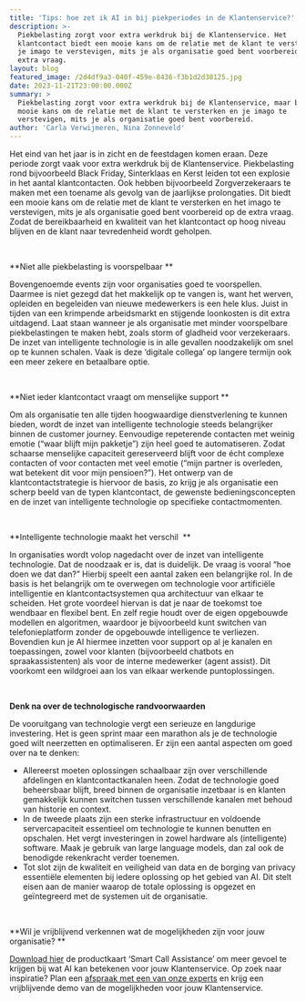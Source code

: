 ```yaml
---
title: 'Tips: hoe zet ik AI in bij piekperiodes in de Klantenservice?'
description: >-
  Piekbelasting zorgt voor extra werkdruk bij de Klantenservice. Het
  klantcontact biedt een mooie kans om de relatie met de klant te versterken en
  je imago te verstevigen, mits je als organisatie goed bent voorbereid op de
  extra vraag. 
layout: blog
featured_image: /2d4df9a3-040f-459e-8436-f3b1d2d38125.jpg
date: 2023-11-21T23:00:00.000Z
summary: >
  Piekbelasting zorgt voor extra werkdruk bij de Klantenservice, maar biedt een
  mooie kans om de relatie met de klant te versterken en je imago te
  verstevigen, mits je als organisatie goed bent voorbereid.
author: 'Carla Verwijmeren, Nina Zonneveld'
---
```


Het eind van het jaar is in zicht en de feestdagen komen eraan. Deze periode zorgt vaak voor extra werkdruk bij de Klantenservice. Piekbelasting rond bijvoorbeeld Black Friday, Sinterklaas en Kerst leiden tot een explosie in het aantal klantcontacten. Ook hebben bijvoorbeeld Zorgverzekeraars te maken met een toename als gevolg van de jaarlijkse prolongaties. Dit biedt een mooie kans om de relatie met de klant te versterken en het imago te verstevigen, mits je als organisatie goed bent voorbereid op de extra vraag. Zodat de bereikbaarheid en kwaliteit van het klantcontact op hoog niveau blijven en de klant naar tevredenheid wordt geholpen.  

 

**Niet alle piekbelasting is voorspelbaar **

Bovengenoemde events zijn voor organisaties goed te voorspellen. Daarmee is niet gezegd dat het makkelijk op te vangen is, want het werven, opleiden en begeleiden van nieuwe medewerkers is een hele klus. Juist in tijden van een krimpende arbeidsmarkt en stijgende loonkosten is dit extra uitdagend. Laat staan wanneer je als organisatie met minder voorspelbare piekbelastingen te maken hebt, zoals storm of gladheid voor verzekeraars. De inzet van intelligente technologie is in alle gevallen noodzakelijk om snel op te kunnen schalen. Vaak is deze ‘digitale collega’ op langere termijn ook een meer zekere en betaalbare optie.  

 

**Niet ieder klantcontact vraagt om menselijke support **

Om als organisatie ten alle tijden hoogwaardige dienstverlening te kunnen bieden, wordt de inzet van intelligente technologie steeds belangrijker binnen de customer journey. Eenvoudige repeterende contacten met weinig emotie (“waar blijft mijn pakketje”) zijn heel goed te automatiseren. Zodat schaarse menselijke capaciteit gereserveerd blijft voor de écht complexe contacten of voor contacten met veel emotie (“mijn partner is overleden, wat betekent dit voor mijn pensioen?”). Het ontwerp van de klantcontactstrategie is hiervoor de basis, zo krijg je als organisatie een scherp beeld van de typen klantcontact, de gewenste bedieningsconcepten en de inzet van intelligente technologie op specifieke contactmomenten. 

 

**Intelligente technologie maakt het verschil  **

In organisaties wordt volop nagedacht over de inzet van intelligente technologie. Dat de noodzaak er is, dat is duidelijk. De vraag is vooral “hoe doen we dat dan?” Hierbij speelt een aantal zaken een belangrijke rol. In de basis is het belangrijk om te overwegen om technologie voor artificiële intelligentie en klantcontactsystemen qua architectuur van elkaar te scheiden. Het grote voordeel hiervan is dat je naar de toekomst toe wendbaar en flexibel bent. En zelf regie houdt over de eigen opgebouwde modellen en algoritmen, waardoor je bijvoorbeeld kunt switchen van telefonieplatform zonder de opgebouwde intelligence te verliezen. Bovendien kun je AI hiermee inzetten voor support op al je kanalen en toepassingen, zowel voor klanten (bijvoorbeeld chatbots en spraakassistenten) als voor de interne medewerker (agent assist). Dit voorkomt een wildgroei aan los van elkaar werkende puntoplossingen.  

 

**Denk na over de technologische randvoorwaarden**

De vooruitgang van technologie vergt een serieuze en langdurige investering. Het is geen sprint maar een marathon als je de technologie goed wilt neerzetten en optimaliseren. Er zijn een aantal aspecten om goed over na te denken: 

* Allereerst moeten oplossingen schaalbaar zijn over verschillende afdelingen en klantcontactkanalen heen. Zodat de technologie goed beheersbaar blijft, breed binnen de organisatie inzetbaar is en klanten gemakkelijk kunnen switchen tussen verschillende kanalen met behoud van historie en context. 
* In de tweede plaats zijn een sterke infrastructuur en voldoende servercapaciteit essentieel om technologie te kunnen benutten en opschalen. Het vergt investeringen in zowel hardware als (intelligente) software. Maak je gebruik van large language models, dan zal ook de benodigde rekenkracht verder toenemen.   
* Tot slot zijn de kwaliteit en veiligheid van data en de borging van privacy essentiële elementen bij iedere oplossing op het gebied van AI. Dit stelt eisen aan de manier waarop de totale oplossing is opgezet en geïntegreerd met de systemen uit de organisatie.    

 

**Wil je vrijblijvend verkennen wat de mogelijkheden zijn voor jouw organisatie? **

[Download hier](https://pages.y.digital/nl-nl/whitepaper-smart-call-assistance) de productkaart ‘Smart Call Assistance’ om meer gevoel te krijgen bij wat AI kan betekenen voor jouw Klantenservice. Op zoek naar inspiratie? Plan een [afspraak met een van onze experts](https://meetings.hubspot.com/carla-verwijmeren) en krijg een vrijblijvende demo van de mogelijkheden voor jouw Klantenservice.  
